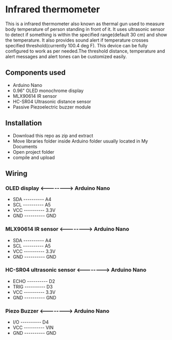 # Infrared thermometer
This is a infrared thermometer also known as thermal gun used to measure body temperature of person standing in front of it. It uses ultrasonic sensor to detect if something is within the specified range(default 30 cm) and show the temperature. It also provides sound alert if temperature crosses specified threshold(currently 100.4 deg F). This device can be fully configured to work as per needed.The threshold distance, temperature and alert messages and alert tones can be customized easily.

## Components used
* Arduino Nano
* 0.96" OLED monochrome display
* MLX90614 IR sensor
* HC-SR04 Ultrasonic distance sensor
* Passive Piezoelectric buzzer module

## Installation
 * Download this repo as zip and extract
 * Move libraries folder inside Arduino folder usually located in My Documents
 * Open project folder
 * compile and upload
 
## Wiring
 ### OLED display <--------> Arduino Nano
 * SDA ---------- A4
 * SCL ---------- A5
 * VCC ---------- 3.3V
 * GND ---------- GND
 
 ### MLX90614 IR sensor <--------> Arduino Nano
 * SDA ---------- A4
 * SCL ---------- A5
 * VCC ---------- 3.3V
 * GND ---------- GND
 
 ### HC-SR04 ultrasonic sensor <--------> Arduino Nano
 * ECHO ---------- D2
 * TRIG ---------- D3
 * VCC ---------- 3.3V
 * GND ---------- GND
 ### Piezo Buzzer <--------> Arduino Nano
 * I/O ---------- D4
 * VCC ---------- VIN
 * GND ---------- GND
 
